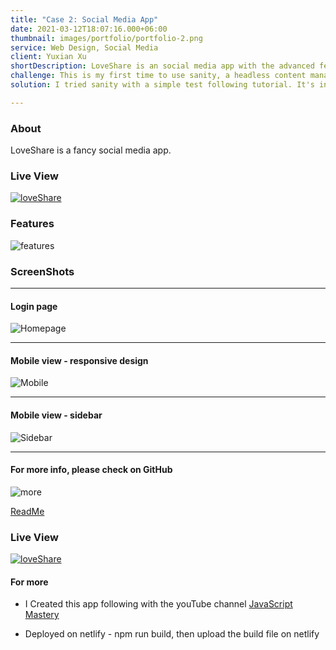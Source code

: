 ```yaml
---
title: "Case 2: Social Media App"
date: 2021-03-12T18:07:16.000+06:00
thumbnail: images/portfolio/portfolio-2.png
service: Web Design, Social Media
client: Yuxian Xu
shortDescription: LoveShare is an social media app with the advanced features. People can sign in with Google account, view other user's image, leave comments, and save favorite image. Users also can upload personal image with description. This app is created by React Js and Sanity CMS platform.
challenge: This is my first time to use sanity, a headless content management platform.
solution: I tried sanity with a simple test following tutorial. It's interesting. Sanity can help manage blog content such as posts, users, and comments.

---
```

### About

LoveShare is a fancy social media app.

### Live View

[![loveShare](https://loveshare.netlify.app/static/media/logo.046cff3d442d03b138b1.png)](https://loveshare.netlify.app)


### Features

![features](https://res.cloudinary.com/zonama/image/upload/v1651175807/portfolio/loveshare-8_okplwi.png)

### ScreenShots

---

#### Login page


![Homepage](https://res.cloudinary.com/zonama/image/upload/v1651167078/portfolio/loveshare-2_g26rbk.png)

---

#### Mobile view - responsive design

![Mobile](https://res.cloudinary.com/zonama/image/upload/v1651167175/portfolio/loveshare-3_caf4lv.png)

---

#### Mobile view - sidebar

![Sidebar](https://res.cloudinary.com/zonama/image/upload/v1651167294/portfolio/loveshare-4_ctn0uh.png)

---

#### For more info, please check on GitHub

![more](https://res.cloudinary.com/zonama/image/upload/v1651175935/portfolio/loveshare-9_towfvw.png)

[ReadMe](https://github.com/yuxianxu/social-image-sharing/blob/main/README.md)

### Live View

[![loveShare](https://loveshare.netlify.app/static/media/logo.046cff3d442d03b138b1.png)](https://loveshare.netlify.app)

#### For more

- I Created this app following with the youTube channel [JavaScript Mastery](https://youtu.be/1RHDhtbqo94)

- Deployed on netlify - npm run build, then upload the build file on netlify

